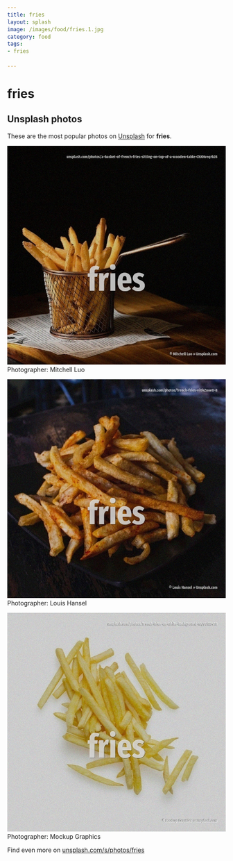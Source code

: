 ```yaml
---
title: fries
layout: splash
image: /images/food/fries.1.jpg
category: food
tags:
- fries

---
```

# fries

  

 
## Unsplash photos
These are the most popular photos on [Unsplash](https://unsplash.com) for **fries**.
 
![fries](/images/food/fries.1.jpg)
Photographer:  Mitchell Luo
 
![fries](/images/food/fries.2.jpg)
Photographer:  Louis Hansel
 
![fries](/images/food/fries.3.jpg)
Photographer:  Mockup Graphics
 
Find even more on [unsplash.com/s/photos/fries](https://unsplash.com/s/photos/fries)
 
